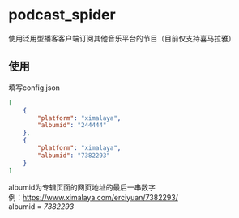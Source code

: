 # podcast_spider
使用泛用型播客客户端订阅其他音乐平台的节目（目前仅支持喜马拉雅）

## 使用
填写config.json  
```json
[
    {
        "platform": "ximalaya",
        "albumid": "244444"
    },
    {
        "platform": "ximalaya",
        "albumid": "7382293"
    }
]
```
albumid为专辑页面的网页地址的最后一串数字  
例：https://www.ximalaya.com/erciyuan/7382293/  
albumid = *7382293*
